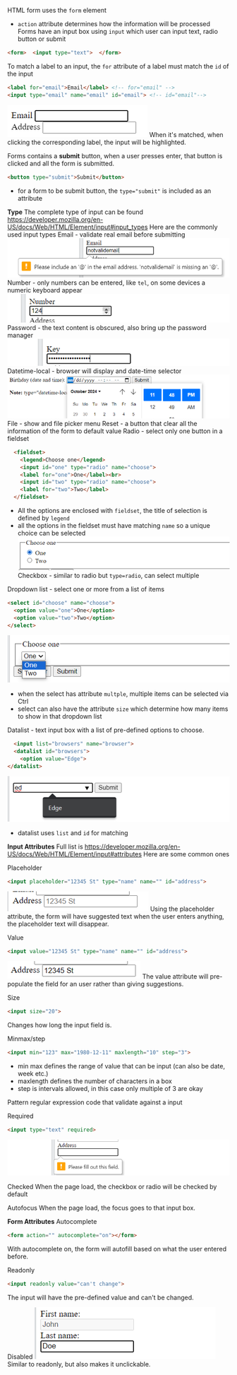 HTML form uses the `form` element
- `action` attribute determines how the information will be processed
Forms have an input box using `input` which user can input text, radio button or submit
```html
<form>  <input type="text">  </form>
```

To match a label to an input, the `for` attribute of a label must match the `id` of the input
```html
<label for="email">Email</label> <!-- for="email" -->
<input type="email" name="email" id="email"> <!-- id="email"-->
```
![](assets/Pasted%20image%2020241007233754.png)
When it's matched, when clicking the corresponding label, the input will be highlighted.

Forms contains a **submit** button, when a user presses enter, that button is clicked and all the form is submitted.
```html
<button type="submit">Submit</button>
```
- for a form to be submit button, the `type="submit"` is included as an attribute

**Type**
The complete type of input can be found https://developer.mozilla.org/en-US/docs/Web/HTML/Element/input#input_types
Here are the commonly used input types
Email - validate real email before submitting
![](assets/Pasted%20image%2020241007235809.png)
Number - only numbers can be entered, like `tel`, on some devices a numeric keyboard appear
![](assets/Pasted%20image%2020241007235906.png)
Password - the text content is obscured, also bring up the password manager
![](assets/Pasted%20image%2020241008000013.png)
Datetime-local - browser will display and date-time selector
![](assets/Pasted%20image%2020241009234906.png)
File - show and file picker menu
Reset - a button that clear all the information of the form to default value
Radio - select only one button in a fieldset
```html
  <fieldset>
    <legend>Choose one</legend>
    <input id="one" type="radio" name="choose">
    <label for="one">One</label><br>
    <input id="two" type="radio" name="choose">
    <label for="two">Two</label>
  </fieldset>
```
- All the options are enclosed with `fieldset`, the title of selection is defined by `legend`
- all the options in the fieldset must have matching `name` so a unique choice can be selected
![](assets/Pasted%20image%2020241008001440.png)
Checkbox - similar to radio but `type=radio`, can select multiple

Dropdown list - select one or more from a list of items
```html
<select id="choose" name="choose">  
  <option value="one">One</option>  
  <option value="two">Two</option>   
</select>
```
![](assets/Pasted%20image%2020241008002148.png)
- when the select has attribute `multple`, multiple items can be selected via Ctrl
- select can also have the attribute `size` which determine how many items to show in that dropdown list

Datalist - text input box with a list of pre-defined options to choose.
```html
  <input list="browsers" name="browser">
  <datalist id="browsers">
    <option value="Edge">
</datalist>
```
![](assets/Pasted%20image%2020241009234619.png)
- datalist uses `list` and `id` for matching

**Input Attributes**
Full list is https://developer.mozilla.org/en-US/docs/Web/HTML/Element/input#attributes
Here are some common ones

Placeholder
```html
<input placeholder="12345 St" type="name" name="" id="address">
```
![](assets/Pasted%20image%2020241007234141.png)
Using the placeholder attribute, the form will have suggested text when the user enters anything, the placeholder text will disappear.

Value
```html
<input value="12345 St" type="name" name="" id="address">
```
![](assets/Pasted%20image%2020241007234413.png)
The value attribute will pre-populate the field for an user rather than giving suggestions.

Size
```html
<input size="20">
```
Changes how long the input field is.

Minmax/step
```html
<input min="123" max="1980-12-11" maxlength="10" step="3">
```
- min max defines the range of value that can be input (can also be date, week etc.)
- maxlength defines the number of characters in a box
- step is intervals allowed, in this case only multiple of 3 are okay

Pattern
regular expression code that validate against a input

Required
```html
<input type="text" required>
```
![](assets/Pasted%20image%2020241008000322.png)

Checked
When the page load, the checkbox or radio will be checked by default

Autofocus
When the page load, the focus goes to that input box.

**Form Attributes**
Autocomplete
```html
<form action="" autocomplete="on"></form>
```
With autocomplete on, the form will autofill based on what the user entered before.

Readonly
```html
<input readonly value="can't change">
```
The input will have the pre-defined value and can't be changed.

Disabled
![](assets/Pasted%20image%2020241009235208.png)
Similar to readonly, but also makes it unclickable.